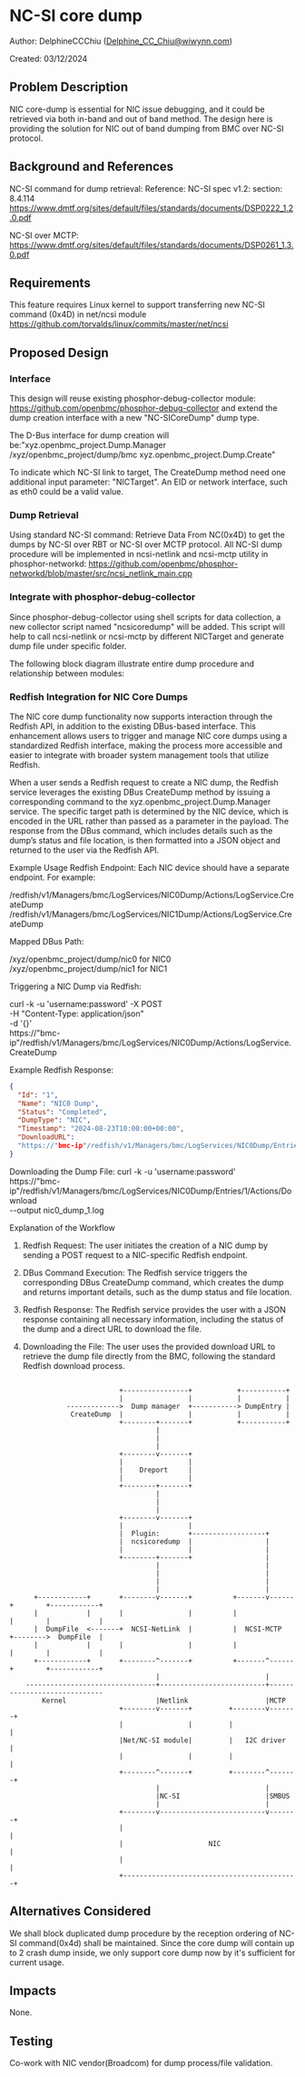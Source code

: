 # NC-SI core dump

Author: DelphineCCChiu (<Delphine_CC_Chiu@wiwynn.com>)

Created: 03/12/2024

## Problem Description

NIC core-dump is essential for NIC issue debugging, and it could be retrieved
via both in-band and out of band method. The design here is providing the
solution for NIC out of band dumping from BMC over NC-SI protocol.

## Background and References

NC-SI command for dump retrieval: Reference: NC-SI spec v1.2: section: 8.4.114
<https://www.dmtf.org/sites/default/files/standards/documents/DSP0222_1.2.0.pdf>

NC-SI over MCTP:
<https://www.dmtf.org/sites/default/files/standards/documents/DSP0261_1.3.0.pdf>

## Requirements

This feature requires Linux kernel to support transferring new NC-SI command
(0x4D) in net/ncsi module
<https://github.com/torvalds/linux/commits/master/net/ncsi>

## Proposed Design

### Interface

This design will reuse existing phosphor-debug-collector module:
<https://github.com/openbmc/phosphor-debug-collector> and extend the dump
creation interface with a new "NC-SICoreDump" dump type.

The D-Bus interface for dump creation will be:"xyz.openbmc_project.Dump.Manager
/xyz/openbmc_project/dump/bmc xyz.openbmc_project.Dump.Create"

To indicate which NC-SI link to target, The CreateDump method need one
additional input parameter: "NICTarget". An EID or network interface, such as
eth0 could be a valid value.

### Dump Retrieval

Using standard NC-SI command: Retrieve Data From NC(0x4D) to get the dumps by
NC-SI over RBT or NC-SI over MCTP protocol. All NC-SI dump procedure will be
implemented in ncsi-netlink and ncsi-mctp utility in phosphor-networkd:
<https://github.com/openbmc/phosphor-networkd/blob/master/src/ncsi_netlink_main.cpp>

### Integrate with phosphor-debug-collector

Since phosphor-debug-collector using shell scripts for data collection, a new
collector script named "ncsicoredump" will be added. This script will help to
call ncsi-netlink or ncsi-mctp by different NICTarget and generate dump file
under specific folder.

The following block diagram illustrate entire dump procedure and relationship
between modules:

### Redfish Integration for NIC Core Dumps

The NIC core dump functionality now supports interaction through the Redfish
API, in addition to the existing DBus-based interface. This enhancement allows
users to trigger and manage NIC core dumps using a standardized Redfish
interface, making the process more accessible and easier to integrate with
broader system management tools that utilize Redfish.

When a user sends a Redfish request to create a NIC dump, the Redfish service
leverages the existing DBus CreateDump method by issuing a corresponding command
to the xyz.openbmc_project.Dump.Manager service. The specific target path is
determined by the NIC device, which is encoded in the URL rather than passed as
a parameter in the payload. The response from the DBus command, which includes
details such as the dump’s status and file location, is then formatted into a
JSON object and returned to the user via the Redfish API.

Example Usage Redfish Endpoint: Each NIC device should have a separate endpoint.
For example:

/redfish/v1/Managers/bmc/LogServices/NIC0Dump/Actions/LogService.CreateDump
/redfish/v1/Managers/bmc/LogServices/NIC1Dump/Actions/LogService.CreateDump

Mapped DBus Path:

/xyz/openbmc_project/dump/nic0 for NIC0
/xyz/openbmc_project/dump/nic1 for NIC1

Triggering a NIC Dump via Redfish:

curl -k -u 'username:password' -X POST \
-H "Content-Type: application/json" \
-d '{}' \
https://"bmc-ip"/redfish/v1/Managers/bmc/LogServices/NIC0Dump/Actions/LogService.CreateDump

Example Redfish Response:

```json
{
  "Id": "1",
  "Name": "NIC0 Dump",
  "Status": "Completed",
  "DumpType": "NIC",
  "Timestamp": "2024-08-23T10:00:00+00:00",
  "DownloadURL":
  "https://"bmc-ip"/redfish/v1/Managers/bmc/LogServices/NIC0Dump/Entries/1/Actions/Download"
}
```

Downloading the Dump File: curl -k -u 'username:password' \
https://"bmc-ip"/redfish/v1/Managers/bmc/LogServices/NIC0Dump/Entries/1/Actions/Download \
--output
nic0_dump_1.log

Explanation of the Workflow

1. Redfish Request: The user initiates the creation of a NIC dump by sending a
   POST request to a NIC-specific Redfish endpoint.

2. DBus Command Execution: The Redfish service triggers the corresponding DBus
   CreateDump command, which creates the dump and returns important details,
   such as the dump status and file location.

3. Redfish Response: The Redfish service provides the user with a JSON response
   containing all necessary information, including the status of the dump and a
   direct URL to download the file.

4. Downloading the File: The user uses the provided download URL to retrieve the
   dump file directly from the BMC, following the standard Redfish download
   process.

```text

                           +----------------+           +-----------+
                           |                |           |           |
              ------------->  Dump manager  +-----------> DumpEntry |
               CreateDump  |                |           |           |
                           +--------+-------+           +-----------+
                                    |
                                    |
                                    |
                           +--------v-------+
                           |                |
                           |    Dreport     |
                           |                |
                           +--------+-------+
                                    |
                                    |
                                    |
                           +--------v-------+
                           |                |
                           |  Plugin:       +------------------+
                           |  ncsicoredump  |                  |
                           |                |                  |
                           +--------+-------+                  |
                                    |                          |
                                    |                          |
                                    |                          |
                                    |                          |
      +------------+       +--------v-------+          +-------v------+        +------------+
      |            |       |                |          |              |        |            |
      |  DumpFile  <-------+  NCSI-NetLink  |          |  NCSI-MCTP   +-------->  DumpFile  |
      |            |       |                |          |              |        |            |
      +------------+       +--------^-------+          +-------^------+        +------------+
                                    |                          |
    --------------------------------+--------------------------+-----------------------------
        Kernel                      |Netlink                   |MCTP
                           +--------v-------+         +--------v-------+
                           |                |         |                |
                           |Net/NC-SI module|         |   I2C driver   |
                           |                |         |                |
                           +--------^-------+         +--------^-------+
                                    |                          |
                                    |NC-SI                     |SMBUS
                                    |                          |
                           +--------v--------------------------v-------+
                           |                                           |
                           |                     NIC                   |
                           |                                           |
                           +-------------------------------------------+

```

## Alternatives Considered

We shall block duplicated dump procedure by the reception ordering of NC-SI
command(0x4d) shall be maintained. Since the core dump will contain up to 2
crash dump inside, we only support core dump now by it's sufficient for current
usage.

## Impacts

None.

## Testing

Co-work with NIC vendor(Broadcom) for dump process/file validation.
